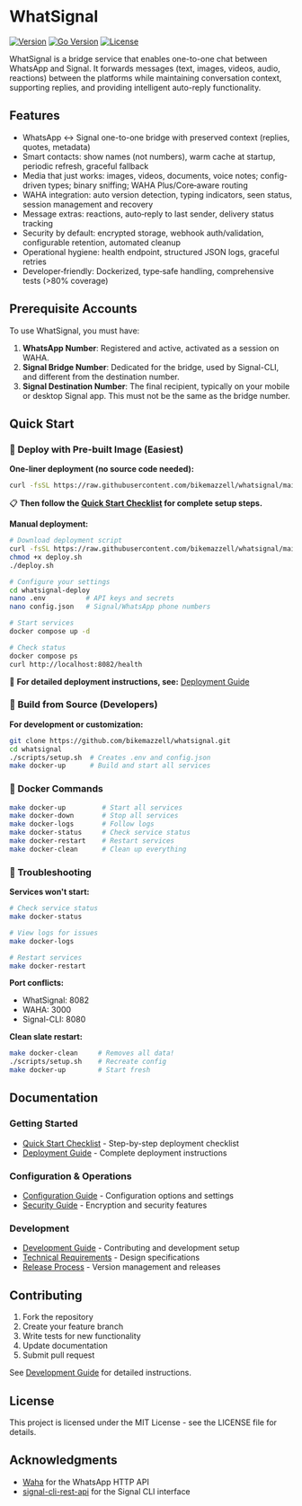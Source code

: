 # WhatSignal

[![Version](https://img.shields.io/badge/version-1.1.10-blue.svg)](CHANGELOG.md)
[![Go Version](https://img.shields.io/badge/go-1.22+-blue.svg)](go.mod)
[![License](https://img.shields.io/badge/license-MIT-green.svg)](LICENSE)

WhatSignal is a bridge service that enables one-to-one chat between WhatsApp and Signal. It forwards messages (text, images, videos, audio, reactions) between the platforms while maintaining conversation context, supporting replies, and providing intelligent auto-reply functionality.

## Features

- WhatsApp ↔ Signal one-to-one bridge with preserved context (replies, quotes, metadata)
- Smart contacts: show names (not numbers), warm cache at startup, periodic refresh, graceful fallback
- Media that just works: images, videos, documents, voice notes; config-driven types; binary sniffing; WAHA Plus/Core‑aware routing
- WAHA integration: auto version detection, typing indicators, seen status, session management and recovery
- Message extras: reactions, auto‑reply to last sender, delivery status tracking
- Security by default: encrypted storage, webhook auth/validation, configurable retention, automated cleanup
- Operational hygiene: health endpoint, structured JSON logs, graceful retries
- Developer‑friendly: Dockerized, type‑safe handling, comprehensive tests (>80% coverage)


## Prerequisite Accounts
To use WhatSignal, you must have:

1. **WhatsApp Number**: Registered and active, activated as a session on WAHA.
2. **Signal Bridge Number**: Dedicated for the bridge, used by Signal-CLI, and different from the destination number.
3. **Signal Destination Number**: The final recipient, typically on your mobile or desktop Signal app. This must not be the same as the bridge number.

## Quick Start

### 🚀 Deploy with Pre-built Image (Easiest)

**One-liner deployment (no source code needed):**
```bash
curl -fsSL https://raw.githubusercontent.com/bikemazzell/whatsignal/main/scripts/deploy.sh | bash
```

📋 **Then follow the [Quick Start Checklist](docs/quickstart.md) for complete setup steps.**

**Manual deployment:**
```bash
# Download deployment script
curl -fsSL https://raw.githubusercontent.com/bikemazzell/whatsignal/main/scripts/deploy.sh -o deploy.sh
chmod +x deploy.sh
./deploy.sh

# Configure your settings
cd whatsignal-deploy
nano .env          # API keys and secrets
nano config.json   # Signal/WhatsApp phone numbers

# Start services
docker compose up -d

# Check status
docker compose ps
curl http://localhost:8082/health
```

📖 **For detailed deployment instructions, see:** [Deployment Guide](docs/deployment.md)

### 🐳 Build from Source (Developers)

**For development or customization:**
```bash
git clone https://github.com/bikemazzell/whatsignal.git
cd whatsignal
./scripts/setup.sh  # Creates .env and config.json
make docker-up      # Build and start all services
```

### 🔧 Docker Commands

```bash
make docker-up         # Start all services
make docker-down       # Stop all services  
make docker-logs       # Follow logs
make docker-status     # Check service status
make docker-restart    # Restart services
make docker-clean      # Clean up everything
```

### 🔧 Troubleshooting

**Services won't start:**
```bash
# Check service status
make docker-status

# View logs for issues
make docker-logs

# Restart services
make docker-restart
```

**Port conflicts:**
- WhatSignal: 8082
- WAHA: 3000  
- Signal-CLI: 8080

**Clean slate restart:**
```bash
make docker-clean     # Removes all data!
./scripts/setup.sh    # Recreate config
make docker-up        # Start fresh
```

## Documentation

### Getting Started
- [Quick Start Checklist](docs/quickstart.md) - Step-by-step deployment checklist
- [Deployment Guide](docs/deployment.md) - Complete deployment instructions

### Configuration & Operations  
- [Configuration Guide](docs/configuration.md) - Configuration options and settings
- [Security Guide](docs/security.md) - Encryption and security features

### Development
- [Development Guide](docs/development.md) - Contributing and development setup
- [Technical Requirements](docs/requirements.md) - Design specifications
- [Release Process](docs/release.md) - Version management and releases

## Contributing

1. Fork the repository
2. Create your feature branch
3. Write tests for new functionality
4. Update documentation
5. Submit pull request

See [Development Guide](docs/development.md) for detailed instructions.

## License

This project is licensed under the MIT License - see the LICENSE file for details.

## Acknowledgments

- [Waha](https://github.com/devlikeapro/waha) for the WhatsApp HTTP API
- [signal-cli-rest-api](https://github.com/bbernhard/signal-cli-rest-api) for the Signal CLI interface 